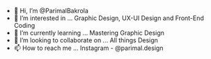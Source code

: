 - 👋 Hi, I’m @ParimalBakrola
- 👀 I’m interested in ... Graphic Design, UX-UI Design and Front-End Coding
- 🌱 I’m currently learning ... Mastering Graphic Design
- 💞️ I’m looking to collaborate on ... All things Design
- 📫 How to reach me ... Instagram - @parimal.design

<!---
ParimalBakrola/ParimalBakrola is a ✨ special ✨ repository because its `README.md` (this file) appears on your GitHub profile.
You can click the Preview link to take a look at your changes.
--->
